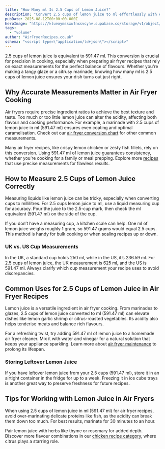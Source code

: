 ```yaml
---
title: "How Many ml Is 2.5 Cups of Lemon Juice?"
description: "Convert 2.5 cups of lemon juice to ml effortlessly with our simple guide—perfect for air fryer recipes and precise cooking measurements."
pubDate: 2025-08-12T00:00:00.000Z
heroImage: "https://klueoymssxwfnxsvcyhv.supabase.co/storage/v1/object/public/md/how-many-ml-is-2-5-cups-of-lemon-juice-fd086630.webp"
tags:
  - "volume"
author: "AirFryerRecipes.co.uk"
schema: "<script type=\"application/ld+json\"></script>"
---
```


<p>2.5 cups of lemon juice is equivalent to 591.47 ml. This conversion is crucial for precision in cooking, especially when preparing air fryer recipes that rely on exact measurements for the perfect balance of flavours. Whether you're making a tangy glaze or a citrusy marinade, knowing how many ml is 2.5 cups of lemon juice ensures your dish turns out just right.</p>

<h2>Why Accurate Measurements Matter in Air Fryer Cooking</h2>
<p>Air fryers require precise ingredient ratios to achieve the best texture and taste. Too much or too little lemon juice can alter the acidity, affecting both flavour and cooking performance. For example, a marinade with 2.5 cups of lemon juice in ml (591.47 ml) ensures even coating and optimal caramelisation. Check out our <a href=https://www.airfryerrecipe.co.uk/air-fryer-conversion-chart>air fryer conversion chart</a> for other common measurements.</p>
<p>Many air fryer recipes, like crispy lemon chicken or zesty fish fillets, rely on this conversion. Using 591.47 ml of lemon juice guarantees consistency, whether you're cooking for a family or meal prepping. Explore more <a href=https://www.airfryerrecipe.co.uk/recipes>recipes</a> that use precise measurements for flawless results.</p>

<h2>How to Measure 2.5 Cups of Lemon Juice Correctly</h2>
<p>Measuring liquids like lemon juice can be tricky, especially when converting cups to millilitres. For 2.5 cups lemon juice to ml, use a liquid measuring cup for accuracy. Pour the juice to the 2.5-cup mark, then check the ml equivalent (591.47 ml) on the side of the cup.</p>
<p>If you don’t have a measuring cup, a kitchen scale can help. One ml of lemon juice weighs roughly 1 gram, so 591.47 grams would equal 2.5 cups. This method is handy for bulk cooking or when scaling recipes up or down.</p>

<h3>UK vs. US Cup Measurements</h3>
<p>In the UK, a standard cup holds 250 ml, while in the US, it’s 236.59 ml. For 2.5 cups of lemon juice, the UK measurement is 625 ml, and the US is 591.47 ml. Always clarify which cup measurement your recipe uses to avoid discrepancies.</p>

<h2>Common Uses for 2.5 Cups of Lemon Juice in Air Fryer Recipes</h2>
<p>Lemon juice is a versatile ingredient in air fryer cooking. From marinades to glazes, 2.5 cups of lemon juice converted to ml (591.47 ml) can elevate dishes like lemon garlic shrimp or citrus-roasted vegetables. Its acidity also helps tenderise meats and balance rich flavours.</p>
<p>For a refreshing twist, try adding 591.47 ml of lemon juice to a homemade air fryer cleaner. Mix it with water and vinegar for a natural solution that keeps your appliance sparkling. Learn more about <a href=https://www.airfryerrecipe.co.uk/air-fryer-cleaner>air fryer maintenance</a> to prolong its lifespan.</p>

<h3>Storing Leftover Lemon Juice</h3>
<p>If you have leftover lemon juice from your 2.5 cups (591.47 ml), store it in an airtight container in the fridge for up to a week. Freezing it in ice cube trays is another great way to preserve freshness for future recipes.</p>

<h2>Tips for Working with Lemon Juice in Air Fryers</h2>
<p>When using 2.5 cups of lemon juice in ml (591.47 ml) for air fryer recipes, avoid over-marinating delicate proteins like fish, as the acidity can break them down too much. For best results, marinate for 30 minutes to an hour.</p>
<p>Pair lemon juice with herbs like thyme or rosemary for added depth. Discover more flavour combinations in our <a href=https://www.airfryerrecipe.co.uk/recipe-category/chicken>chicken recipe category</a>, where citrus plays a starring role.</p>
